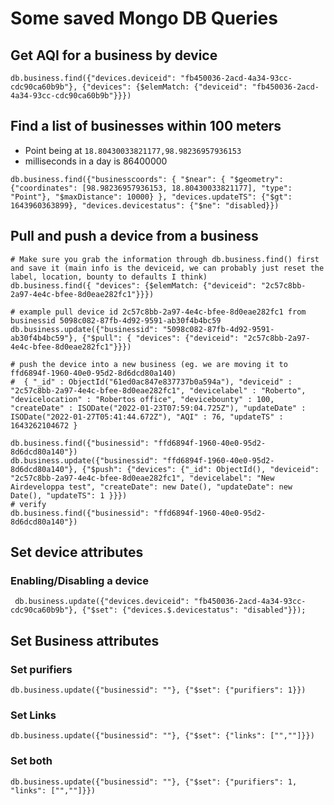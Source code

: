 # Some saved Mongo DB Queries

## Get AQI for a business by device

```
db.business.find({"devices.deviceid": "fb450036-2acd-4a34-93cc-cdc90ca60b9b"}, {"devices": {$elemMatch: {"deviceid": "fb450036-2acd-4a34-93cc-cdc90ca60b9b"}}})
```

## Find a list of businesses within 100 meters

- Point being at `18.80430033821177,98.98236957936153`
- milliseconds in a day is 86400000


```
db.business.find({"businesscoords": { "$near": { "$geometry": {"coordinates": [98.98236957936153, 18.80430033821177], "type": "Point"}, "$maxDistance": 10000} }, "devices.updateTS": {"$gt": 1643960363899}, "devices.devicestatus": {"$ne": "disabled}})
```

## Pull and push a device from a business

```
# Make sure you grab the information through db.business.find() first and save it (main info is the deviceid, we can probably just reset the label, location, bounty to defaults I think)
db.business.find({ "devices": {$elemMatch: {"deviceid": "2c57c8bb-2a97-4e4c-bfee-8d0eae282fc1"}}})

# example pull device id 2c57c8bb-2a97-4e4c-bfee-8d0eae282fc1 from businessid 5098c082-87fb-4d92-9591-ab30f4b4bc59
db.business.update({"businessid": "5098c082-87fb-4d92-9591-ab30f4b4bc59"}, {"$pull": { "devices": {"deviceid": "2c57c8bb-2a97-4e4c-bfee-8d0eae282fc1"}}})

# push the device into a new business (eg. we are moving it to ffd6894f-1960-40e0-95d2-8d6dcd80a140)
#  { "_id" : ObjectId("61ed0ac847e837737b0a594a"), "deviceid" : "2c57c8bb-2a97-4e4c-bfee-8d0eae282fc1", "devicelabel" : "Roberto", "devicelocation" : "Robertos office", "devicebounty" : 100, "createDate" : ISODate("2022-01-23T07:59:04.725Z"), "updateDate" : ISODate("2022-01-27T05:41:44.672Z"), "AQI" : 76, "updateTS" : 1643262104672 }

db.business.find({"businessid": "ffd6894f-1960-40e0-95d2-8d6dcd80a140"})
db.business.update({"businessid": "ffd6894f-1960-40e0-95d2-8d6dcd80a140"}, {"$push": {"devices": {"_id": ObjectId(), "deviceid": "2c57c8bb-2a97-4e4c-bfee-8d0eae282fc1", "devicelabel": "New Airdeveloppa test", "createDate": new Date(), "updateDate": new Date(), "updateTS": 1 }}})
# verify
db.business.find({"businessid": "ffd6894f-1960-40e0-95d2-8d6dcd80a140"})

```

## Set device attributes

### Enabling/Disabling a device

```
 db.business.update({"devices.deviceid": "fb450036-2acd-4a34-93cc-cdc90ca60b9b"}, {"$set": {"devices.$.devicestatus": "disabled"}});
```


## Set Business attributes

### Set purifiers

```
db.business.update({"businessid": ""}, {"$set": {"purifiers": 1}})
```

### Set Links

```
db.business.update({"businessid": ""}, {"$set": {"links": ["",""]}})
```

### Set both

```
db.business.update({"businessid": ""}, {"$set": {"purifiers": 1, "links": ["",""]}})
```
